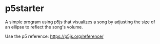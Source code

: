 # p5starter

A simple program using p5js that visualizes a song by adjusting the size of an ellipse to reflect the song's volume.

Use the p5 reference: https://p5js.org/reference/

